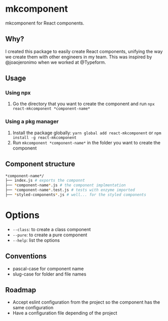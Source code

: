 # mkcomponent
mkcomponent for React components.

## Why?

I created this package to easily create React components, unifying the way we create them with other engineers in my team. This was inspired by @joaojeronimo when we worked at @Typeform.

## Usage

### Using npx
1. Go the directory that you want to create the component and run `npx react-mkcomponent *component-name*`

### Using a pkg manager
1. Install the package globally: `yarn global add react-mkcomponent` or `npm install -g react-mkcomponent`
2. Run `mkcomponent *component-name*` in the folder you want to create the component

## Component structure
``` bash
*component-name*/
├── index.js # exports the componnt
├── *component-name*.js # the component implmentation
├── *component-name*.test.js # tests with enzyme imported
├── *styled-components*.js # well... for the styled components
```

# Options
- `--class`: to create a class component
- `--pure`: to create a pure component
- `--help`: list the options

## Conventions
- pascal-case for component name
- slug-case for folder and file names

## Roadmap
- Accept eslint configuration from the project so the component has the same configuration
- Have a configuration file depending of the project

